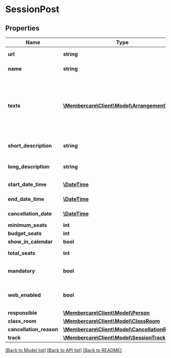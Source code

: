 # SessionPost

## Properties
Name | Type | Description | Notes
------------ | ------------- | ------------- | -------------
**url** | **string** | The link to the current resource | [optional] 
**name** | **string** | The name of the session | [optional] 
**texts** | [**\Membercare\Client\Model\ArrangementText[]**](ArrangementText.md) | Determines which type of arrangement text it is.  1 &#x3D; ShortDescription, 2 &#x3D; LongDescription, 3 &#x3D; Syllabus, 4 &#x3D; Program. | [optional] 
**short_description** | **string** | Short description of the session as html. | [optional] 
**long_description** | **string** | Long description of the session as html. | [optional] 
**start_date_time** | [**\DateTime**](\DateTime.md) | The start datetime of the session. | [optional] 
**end_date_time** | [**\DateTime**](\DateTime.md) | The end datetime of the session. | [optional] 
**cancellation_date** | [**\DateTime**](\DateTime.md) | When was it cancelled | [optional] 
**minimum_seats** | **int** | MinParticipants | [optional] 
**budget_seats** | **int** | BudgetParticipants | [optional] 
**show_in_calendar** | **bool** | ShowInCalendar | [optional] 
**total_seats** | **int** | Total number of seats | [optional] 
**mandatory** | **bool** | Indicates whether or not the Session is mandatory. | [optional] 
**web_enabled** | **bool** | Indicates whether or not this session should be shown on web | [optional] 
**responsible** | [**\Membercare\Client\Model\Person**](Person.md) |  | [optional] 
**class_room** | [**\Membercare\Client\Model\ClassRoom**](ClassRoom.md) |  | [optional] 
**cancellation_reason** | [**\Membercare\Client\Model\CancellationReason**](CancellationReason.md) |  | [optional] 
**track** | [**\Membercare\Client\Model\SessionTrack**](SessionTrack.md) |  | [optional] 

[[Back to Model list]](../../README.md#documentation-for-models) [[Back to API list]](../../README.md#documentation-for-api-endpoints) [[Back to README]](../../README.md)

